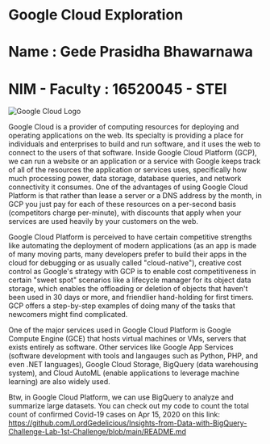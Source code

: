 # Google Cloud Exploration
# Name : Gede Prasidha Bhawarnawa
# NIM - Faculty : 16520045 - STEI

![Google Cloud Logo](https://github.com/LordGedelicious/GoogleCloud-Exploration/blob/main/index.png)

Google Cloud is a provider of computing resources for deploying and operating applications on the web. Its specialty is providing a place for individuals and enterprises to build and run software, and it uses the web to connect to the users of that software. Inside Google Cloud Platform (GCP), we can run a website or an application or a service with Google keeps track of all of the resources the application or services uses, specifically how much processing power, data storage, database queries, and network connectivity it consumes. One of the advantages of using Google Cloud Platform is that rather than lease a server or a DNS address by the month, in GCP you just pay for each of these resources on a per-second basis (competitors charge per-minute), with discounts that apply when your services are used heavily by your customers on the web.

Google Cloud Platform is perceived to have certain competitive strengths like automating the deployment of modern applications (as an app is made of many moving parts, many developers prefer to build their apps in the cloud for debugging or as usually called "cloud-native"), creative cost control as Google's strategy with GCP is to enable cost competitiveness in certain "sweet spot" scenarios like a lifecycle manager for its object data storage, which enables the offloading or deletion of objects that haven't been used in 30 days or more, and friendlier hand-holding for first timers. GCP offers a step-by-step examples of doing many of the tasks that newcomers might find complicated.

One of the major services used in Google Cloud Platform is Google Compute Engine (GCE) that hosts virtual machines or VMs, servers that exists entirely as software. Other services like Google App Services (software development with tools and langauges such as Python, PHP, and even .NET languages), Google Cloud Storage, BigQuery (data warehousing system), and Cloud AutoML (enable applications to leverage machine learning) are also widely used.

Btw, in Google Cloud Platform, we can use BigQuery to analyze and summarize large datasets. You can check out my code to count the total count of confirmed Covid-19 cases on Apr 15, 2020 on this link: https://github.com/LordGedelicious/Insights-from-Data-with-BigQuery-Challenge-Lab-1st-Challenge/blob/main/README.md
